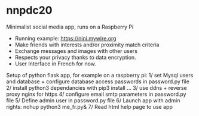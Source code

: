 # nnpdc20
Minimalist social media app, runs on a Raspberry Pi
- Running example: https://nini.mywire.org
- Make friends with interests and/or proximity match criteria
- Exchange messages and images with other users
- Respects your privacy thanks to data encryption.
- User Interface in French for now.

Setup of python flask app, for example on a raspberry pi:
1/ set Mysql users and database + configure database access passwords in password.py file
2/ install python3 dependancies with pip3 install ...
3/ use ddns + reverse proxy nginx for https
4/ configure email smtp parameters in password.py file
5/ Define admin user in password.py file
6/ Launch app with admin rights: nohup python3 me_fr.py&
7/ Read html help page to use app
